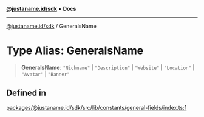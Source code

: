 [**@justaname.id/sdk**](../README.md) • **Docs**

***

[@justaname.id/sdk](../globals.md) / GeneralsName

# Type Alias: GeneralsName

> **GeneralsName**: `"Nickname"` \| `"Description"` \| `"Website"` \| `"Location"` \| `"Avatar"` \| `"Banner"`

## Defined in

[packages/@justaname.id/sdk/src/lib/constants/general-fields/index.ts:1](https://github.com/JustaName-id/JustaName-sdk/blob/577c5c787ef18bf8ddf8b997f021738a0e8ca336/packages/@justaname.id/sdk/src/lib/constants/general-fields/index.ts#L1)
